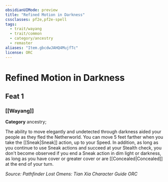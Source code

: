 ```yaml
---
obsidianUIMode: preview
title: "Refined Motion in Darkness"
cssclasses: pf2e,pf2e-spell
tags:
  - trait/wayang
  - trait/common
  - category/ancestry
  - remaster
aliases: "Item.gbcdwJAHQ4MujfTc"
license: ORC
---
```

# Refined Motion in Darkness
## Feat 1
### [[Wayang]]

**Category** ancestry; 




The ability to move elegantly and undetected through darkness aided your people as they fled the Netherworld. You can move 5 feet farther when you take the [[Sneak|Sneak]] action, up to your Speed. In addition, as long as you continue to use Sneak actions and succeed at your Stealth check, you don't become observed if you end a Sneak action in dim light or darkness, as long as you have cover or greater cover or are [[Concealed|Concealed]] at the end of your turn.

*Source: Pathfinder Lost Omens: Tian Xia Character Guide*
*ORC*